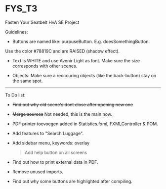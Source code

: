 # FYS_T3
Fasten Your Seatbelt HvA SE Project

Guidelines:

* Buttons are named like: purpuseButton. E.g. doesSomethingButton.

Use the color #78819C and are RAISED (shadow effect).

* Text is WHITE and use Avenir Light as font. Make sure the size corresponds with other scenes.

* Objects: Make sure a reoccuring objects (like the back-button) stay on the same spot.

---------

To Do list:

* ~~Find out why old scene's dont close after opening new one~~

* ~~Merge sources~~ Not needed, this is the main now.

* ~~PDF printer toevoegen~~ added in Statistics.fxml, FXMLController & POM.

* Add features to "Search Luggage".

* Add sidebar menu, keywords: overlay

  >Add help button on all screens

* Find out how to print external data in PDF.

* Remove unused imports.

* Find out why some buttons are highlighted after compiling.